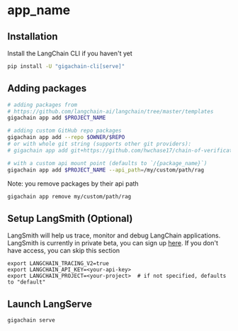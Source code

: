# __app_name__

## Installation

Install the LangChain CLI if you haven't yet

```bash
pip install -U "gigachain-cli[serve]"
```

## Adding packages

```bash
# adding packages from 
# https://github.com/langchain-ai/langchain/tree/master/templates
gigachain app add $PROJECT_NAME

# adding custom GitHub repo packages
gigachain app add --repo $OWNER/$REPO
# or with whole git string (supports other git providers):
# gigachain app add git+https://github.com/hwchase17/chain-of-verification

# with a custom api mount point (defaults to `/{package_name}`)
gigachain app add $PROJECT_NAME --api_path=/my/custom/path/rag
```

Note: you remove packages by their api path

```bash
gigachain app remove my/custom/path/rag
```

## Setup LangSmith (Optional)
LangSmith will help us trace, monitor and debug LangChain applications. 
LangSmith is currently in private beta, you can sign up [here](https://smith.langchain.com/). 
If you don't have access, you can skip this section


```shell
export LANGCHAIN_TRACING_V2=true
export LANGCHAIN_API_KEY=<your-api-key>
export LANGCHAIN_PROJECT=<your-project>  # if not specified, defaults to "default"
```

## Launch LangServe

```bash
gigachain serve
```
